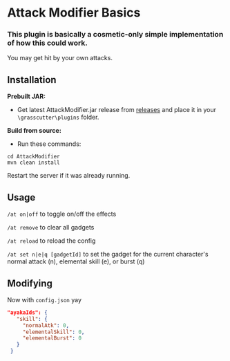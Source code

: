 # Attack Modifier Basics

### This plugin is basically a cosmetic-only simple implementation of how this could work.
 
 You may get hit by your own attacks.

## Installation
**Prebuilt JAR:** 
- Get latest AttackModifier.jar release from [releases](https://github.com/NotThorny/AttackModifier/releases) and place it in your `\grasscutter\plugins` folder.

**Build from source:**
- Run these commands:
```
cd AttackModifier 
mvn clean install
```
 
 Restart the server if it was already running.
 
 ## Usage
 
 `/at on|off` to toggle on/off the effects
 
 `/at remove` to clear all gadgets

 `/at reload` to reload the config

 `/at set n|e|q [gadgetId]` to set the gadget for the current character's normal attack (n), elemental skill (e), or burst (q)
 
 ## Modifying
 
 Now with `config.json` yay
 
 ```json
 "ayakaIds": {
    "skill": {
      "normalAtk": 0,
      "elementalSkill": 0,
      "elementalBurst": 0
    }
  }
 ```
